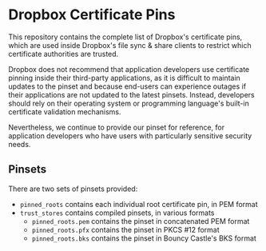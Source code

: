 # Dropbox Certificate Pins

This repository contains the complete list of Dropbox's certificate pins,
which are used inside Dropbox's file sync & share clients
to restrict which certificate authorities are trusted.

Dropbox does not recommend that application developers use certificate
pinning inside their third-party applications, as it is difficult
to maintain updates to the pinset and because end-users can experience
outages if their applications are not updated to the latest pinsets.
Instead, developers should rely on their operating system or programming
language's built-in certificate validation mechanisms.

Nevertheless, we continue to provide our pinset for reference, for
application developers who have users with particularly sensitive security
needs.

## Pinsets

There are two sets of pinsets provided:

* `pinned_roots` contains each individual root certificate pin, in PEM
   format
* `trust_stores` contains compiled pinsets, in various formats
  * `pinned_roots.pem` contains the pinset in concatenated PEM format
  * `pinned_roots.pfx` contains the pinset in PKCS #12 format
  * `pinned_roots.bks` contains the pinset in Bouncy Castle's BKS format